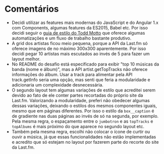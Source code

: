 # Comentários

- Decidi utilizar as features mais modernas do JavaScript e do Angular 1.x com Components, algumas features da ES2015, Babel etc. Por isso decidi seguir o [guia de estilo do Todd Motto](https://github.com/toddmotto/angularjs-styleguide) que oferece algumas automatizações e um fluxo de trabalho bastante produtivo.
- A grid dos artistas ficou meio pequena, porque a API da Last.fm só oferece imagens de no máximo 300x300 aparentemente. Por isso decidi pegar 10 artistas mais escutados ao invés de 5 para fazer um layout melhor.
- No README do desafio está especificado para exibir "top 10 músicas da banda (nome e álbum)", mas a API artist.getTopTracks não oferece informações do álbum. Usar a track para alimentar pela API track.getInfo seria uma opção, mas senti que feria a modularidade e adicionaria um complexidade desnecessária.
- O segundo layout tem algumas variações de estilo que acreditei serem devido ao fato de ele conter partes recortadas do próprio site da Last.fm. Valorizando a modularidade, preferi não obedecer algumas dessas variações, deixando o estilos dos mesmos componentes iguais, mesmo que em páginas diferentes. Por isso o estilo da `box__caption` é de gradiente nas duas páginas ao invés de só na segunda, por exemplo. Pela mesma regra, o espaçamento entre o `jumbotron` e as `topTracks` e `topAlbums` é mais próximo do que aparece no segundo layout etc.
- Também pela mesma regra, escolhi não colocar o ícone de curtir ou ouvir a música, já que essas funcionalidades não estão implementadas e acredito que só estejam no layout por fazerem parte do recorte do site da Last.fm.